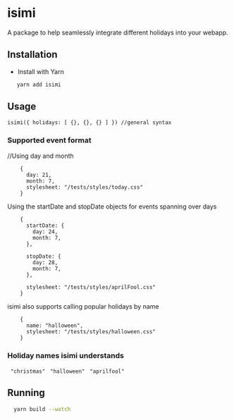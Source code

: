 # isimi

A package to help seamlessly integrate different holidays into your webapp.

## Installation

- Install with Yarn

```bash
   yarn add isimi
```

## Usage
```
isimi({ holidays: [ {}, {}, {} ] }) //general syntax

```

### Supported event format

//Using day and month
```
    {
      day: 21,
      month: 7,
      stylesheet: "/tests/styles/today.css"
    }
```

Using the startDate and stopDate objects for events spanning over days

```
    {
      startDate: {
        day: 24,
        month: 7,
      },

      stopDate: {
        day: 28,
        month: 7,
      },

      stylesheet: "/tests/styles/aprilFool.css"
    }
```
isimi also supports calling popular holidays by name
```
    {
      name: "halloween",
      stylesheet: "/tests/styles/halloween.css"
    }

```

### Holiday names isimi understands

``` "christmas"```
``` "halloween"```
``` "aprilfool"```

## Running

```bash
  yarn build --watch
```
